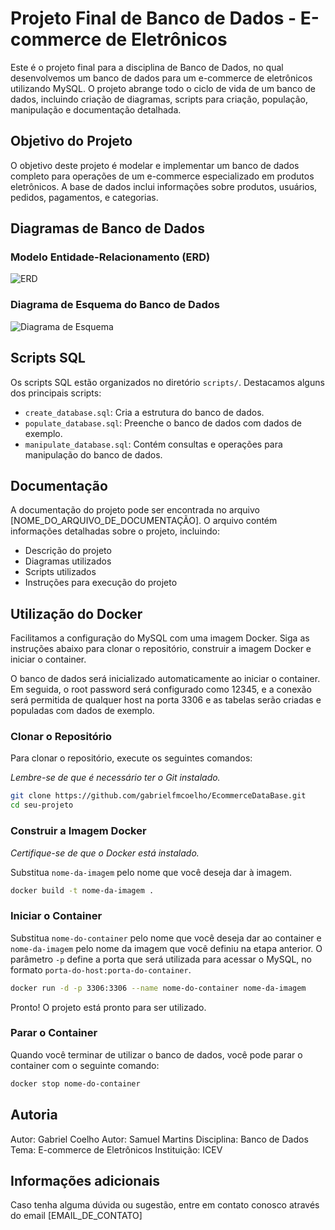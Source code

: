 # Projeto Final de Banco de Dados - E-commerce de Eletrônicos

Este é o projeto final para a disciplina de Banco de Dados, no qual desenvolvemos um banco de dados para um e-commerce de eletrônicos utilizando MySQL. O projeto abrange todo o ciclo de vida de um banco de dados, incluindo criação de diagramas, scripts para criação, população, manipulação e documentação detalhada.

## Objetivo do Projeto

O objetivo deste projeto é modelar e implementar um banco de dados completo para operações de um e-commerce especializado em produtos eletrônicos. A base de dados inclui informações sobre produtos, usuários, pedidos, pagamentos, e categorias.

## Diagramas de Banco de Dados

### Modelo Entidade-Relacionamento (ERD)
![ERD](link_para_imagem_erd.png)

### Diagrama de Esquema do Banco de Dados
![Diagrama de Esquema](link_para_imagem_schema.png)

## Scripts SQL

Os scripts SQL estão organizados no diretório `scripts/`. Destacamos alguns dos principais scripts:

- `create_database.sql`: Cria a estrutura do banco de dados.
- `populate_database.sql`: Preenche o banco de dados com dados de exemplo.
- `manipulate_database.sql`: Contém consultas e operações para manipulação do banco de dados.

## Documentação

A documentação do projeto pode ser encontrada no arquivo [NOME_DO_ARQUIVO_DE_DOCUMENTAÇÃO]. O arquivo contém informações detalhadas sobre o projeto, incluindo:

- Descrição do projeto
- Diagramas utilizados
- Scripts utilizados
- Instruções para execução do projeto

## Utilização do Docker

Facilitamos a configuração do MySQL com uma imagem Docker. Siga as instruções abaixo para clonar o repositório, construir a imagem Docker e iniciar o container.

O banco de dados será inicializado automaticamente ao iniciar o container. Em seguida, o root password será configurado como 12345, e a conexão será permitida de qualquer host na porta 3306 e as tabelas serão criadas e populadas com dados de exemplo.

### Clonar o Repositório

Para clonar o repositório, execute os seguintes comandos:

*Lembre-se de que é necessário ter o Git instalado.*

```bash
git clone https://github.com/gabrielfmcoelho/EcommerceDataBase.git
cd seu-projeto
```

### Construir a Imagem Docker

*Certifique-se de que o Docker está instalado.*

Substitua `nome-da-imagem` pelo nome que você deseja dar à imagem.

```bash
docker build -t nome-da-imagem .
```

### Iniciar o Container

Substitua `nome-do-container` pelo nome que você deseja dar ao container e `nome-da-imagem` pelo nome da imagem que você definiu na etapa anterior. O parâmetro `-p` define a porta que será utilizada para acessar o MySQL, no formato `porta-do-host:porta-do-container`.

```bash
docker run -d -p 3306:3306 --name nome-do-container nome-da-imagem
```

Pronto! O projeto está pronto para ser utilizado.

### Parar o Container

Quando você terminar de utilizar o banco de dados, você pode parar o container com o seguinte comando:

```bash
docker stop nome-do-container
```

## Autoria
Autor: Gabriel Coelho
Autor: Samuel Martins
Disciplina: Banco de Dados
Tema: E-commerce de Eletrônicos
Instituição: ICEV

## Informações adicionais

Caso tenha alguma dúvida ou sugestão, entre em contato conosco através do email [EMAIL_DE_CONTATO]